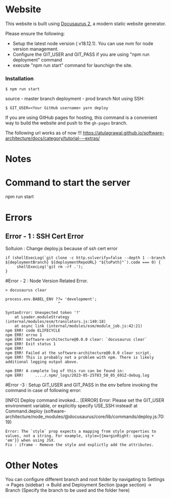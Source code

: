 # Website

This website is built using [Docusaurus 2](https://docusaurus.io/), a modern static website generator.

Please ensure the following:
- Setup the latest node version ( v18.12.1). You can use nvm for node version management.
- Configure the GIT_USER and GIT_PASS if you are using "npm run deployment" command
- execute "npm run start" command for launchign the site.

### Installation

```
$ npm run start
```

source - master branch
deployment - prod branch
Not using SSH: 
 
```
$ GIT_USER=<Your GitHub username> yarn deploy
```

If you are using GitHub pages for hosting, this command is a convenient way to build the website and push to the `gh-pages` branch.


The following url works as of now !!!
https://atulagrawal.github.io/software-architecture/docs/category/tutorial---extras/

# Notes
# Command to start the server
npm run start 

# Errors
## Error - 1 : SSH Cert Error

Soltuion : Change deploy.js because of ssh cert error
```
if (shellExecLog(`git clone -c http.sslverify=false --depth 1 --branch ${deploymentBranch} ${deploymentRepoURL} "${toPath}"`).code === 0) {
     shellExecLog('git rm -rf .');
}
```

#Error - 2 : Node Version Related Error.
```
> docusaurus clear

process.env.BABEL_ENV ??= 'development';
                       ^

SyntaxError: Unexpected token '?'
    at Loader.moduleStrategy (internal/modules/esm/translators.js:140:18)
    at async link (internal/modules/esm/module_job.js:42:21)
npm ERR! code ELIFECYCLE
npm ERR! errno 1
npm ERR! software-architecture@0.0.0 clear: `docusaurus clear`
npm ERR! Exit status 1
npm ERR! 
npm ERR! Failed at the software-architecture@0.0.0 clear script.
npm ERR! This is probably not a problem with npm. There is likely additional logging output above.

npm ERR! A complete log of this run can be found in:
npm ERR!     ..../.npm/_logs/2023-05-25T03_50_05_691Z-debug.log

```

#Error -3 : Setup GIT_USER and GIT_PASS in the env before invoking the command in case of following error:

[INFO] Deploy command invoked...
[ERROR] Error: Please set the GIT_USER environment variable, or explicitly specify USE_SSH instead!
    at Command.deploy (software-architecture/node_modules/@docusaurus/core/lib/commands/deploy.js:70:19)


````iframe
Error: The `style` prop expects a mapping from style properties to values, not a string. For example, style={{marginRight: spacing + 'em'}} when using JSX.
Fix : iframe - Remove the style and explictly add the attributes.

````

# Other Notes
You can configure different branch and root folder by navigating to 
Settings -> Pages (sidebar) -> Build and Deployment Section (page section) -> Branch (Specify the branch to be used and the folder here)
